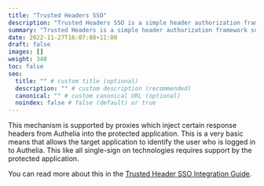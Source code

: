 ```yaml
---
title: "Trusted Headers SSO"
description: "Trusted Headers SSO is a simple header authorization framework supported by Authelia."
summary: "Trusted Headers is a simple header authorization framework supported by Authelia."
date: 2022-11-27T16:07:08+11:00
draft: false
images: []
weight: 340
toc: false
seo:
  title: "" # custom title (optional)
  description: "" # custom description (recommended)
  canonical: "" # custom canonical URL (optional)
  noindex: false # false (default) or true
---
```


This mechanism is supported by proxies which inject certain response headers from Authelia into the protected
application. This is a very basic means that allows the target application to identify the user who is logged in
to Authelia. This like all single-sign on technologies requires support by the protected application.

You can read more about this in the [Trusted Header SSO Integration Guide](../../integration/trusted-header-sso/introduction.md).

